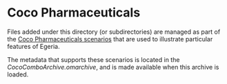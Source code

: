 <!-- SPDX-License-Identifier: CC-BY-4.0 -->
<!-- Copyright Contributors to the Egeria project. -->

# Coco Pharmaceuticals

Files added under this directory (or subdirectories) are managed as part of the
[Coco Pharmaceuticals scenarios](https://egeria-project.org/practices/coco-pharmaceuticals/) that are used to illustrate particular features of Egeria.  

The metadata that supports these scenarios is located in the *CocoComboArchive.omarchive*,
and is made available when this archive is loaded.



